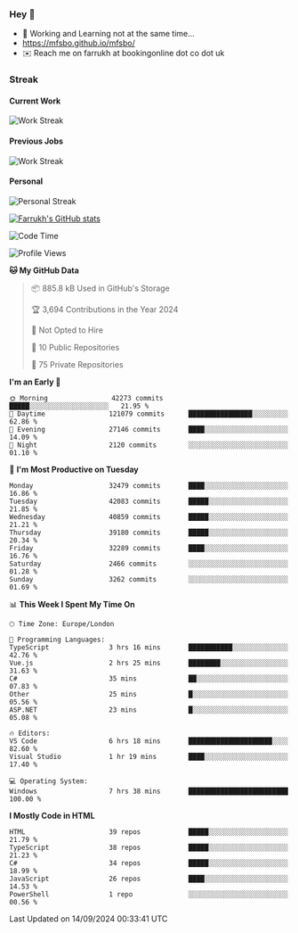 ### Hey 👋

- 🏃 Working and Learning not at the same time...
- https://mfsbo.github.io/mfsbo/
- ✉️ Reach me on farrukh at bookingonline dot co dot uk

### Streak
#### Current Work
![Work Streak](https://streak-stats.demolab.com/?user=mfsbo)
#### Previous Jobs
![Work Streak](https://streak-stats.demolab.com/?user=farrukhcw)
#### Personal
![Personal Streak](https://streak-stats.demolab.com/?user=farrukhsubhani)

[![Farrukh's GitHub stats](https://github-readme-stats.vercel.app/api?username=mfsbo&hide=stars&count_private=true)](https://github.com/mfsbo/)

<!--START_SECTION:waka-->
![Code Time](http://img.shields.io/badge/Code%20Time-735%20hrs%2035%20mins-blue)

![Profile Views](http://img.shields.io/badge/Profile%20Views-2-blue)

**🐱 My GitHub Data** 

> 📦 885.8 kB Used in GitHub's Storage 
 > 
> 🏆 3,694 Contributions in the Year 2024
 > 
> 🚫 Not Opted to Hire
 > 
> 📜 10 Public Repositories 
 > 
> 🔑 75 Private Repositories 
 > 
**I'm an Early 🐤** 

```text
🌞 Morning                42273 commits       █████░░░░░░░░░░░░░░░░░░░░   21.95 % 
🌆 Daytime                121079 commits      ████████████████░░░░░░░░░   62.86 % 
🌃 Evening                27146 commits       ████░░░░░░░░░░░░░░░░░░░░░   14.09 % 
🌙 Night                  2120 commits        ░░░░░░░░░░░░░░░░░░░░░░░░░   01.10 % 
```
📅 **I'm Most Productive on Tuesday** 

```text
Monday                   32479 commits       ████░░░░░░░░░░░░░░░░░░░░░   16.86 % 
Tuesday                  42083 commits       █████░░░░░░░░░░░░░░░░░░░░   21.85 % 
Wednesday                40859 commits       █████░░░░░░░░░░░░░░░░░░░░   21.21 % 
Thursday                 39180 commits       █████░░░░░░░░░░░░░░░░░░░░   20.34 % 
Friday                   32289 commits       ████░░░░░░░░░░░░░░░░░░░░░   16.76 % 
Saturday                 2466 commits        ░░░░░░░░░░░░░░░░░░░░░░░░░   01.28 % 
Sunday                   3262 commits        ░░░░░░░░░░░░░░░░░░░░░░░░░   01.69 % 
```


📊 **This Week I Spent My Time On** 

```text
🕑︎ Time Zone: Europe/London

💬 Programming Languages: 
TypeScript               3 hrs 16 mins       ███████████░░░░░░░░░░░░░░   42.76 % 
Vue.js                   2 hrs 25 mins       ████████░░░░░░░░░░░░░░░░░   31.63 % 
C#                       35 mins             ██░░░░░░░░░░░░░░░░░░░░░░░   07.83 % 
Other                    25 mins             █░░░░░░░░░░░░░░░░░░░░░░░░   05.56 % 
ASP.NET                  23 mins             █░░░░░░░░░░░░░░░░░░░░░░░░   05.08 % 

🔥 Editors: 
VS Code                  6 hrs 18 mins       █████████████████████░░░░   82.60 % 
Visual Studio            1 hr 19 mins        ████░░░░░░░░░░░░░░░░░░░░░   17.40 % 

💻 Operating System: 
Windows                  7 hrs 38 mins       █████████████████████████   100.00 % 
```

**I Mostly Code in HTML** 

```text
HTML                     39 repos            █████░░░░░░░░░░░░░░░░░░░░   21.79 % 
TypeScript               38 repos            █████░░░░░░░░░░░░░░░░░░░░   21.23 % 
C#                       34 repos            █████░░░░░░░░░░░░░░░░░░░░   18.99 % 
JavaScript               26 repos            ████░░░░░░░░░░░░░░░░░░░░░   14.53 % 
PowerShell               1 repo              ░░░░░░░░░░░░░░░░░░░░░░░░░   00.56 % 
```




 Last Updated on 14/09/2024 00:33:41 UTC
<!--END_SECTION:waka-->
<!--
**mfsbo/mfsbo** is a ✨ _special_ ✨ repository because its `README.md` (this file) appears on your GitHub profile.

Here are some ideas to get you started:

- 🔭 I’m currently working on ...
- 🌱 I’m currently learning ...
- 👯 I’m looking to collaborate on ...
- 🤔 I’m looking for help with ...
- 💬 Ask me about ...
- 📫 How to reach me: ...
- 😄 Pronouns: ...
- ⚡ Fun fact: ...
-->
